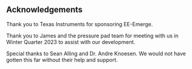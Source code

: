 ## Acknowledgements

Thank you to Texas Instruments for sponsoring EE-Emerge.  

Thank you to James and the pressure pad team for meeting with us in Winter Quarter 2023 to assist with our development.

Special thanks to Sean Alling and Dr. Andre Knoesen. We would not have gotten this far without their help and support. 

